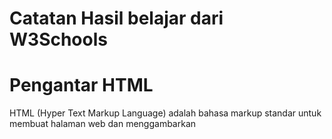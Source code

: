 # Catatan Hasil belajar dari W3Schools
# Pengantar HTML
HTML (Hyper Text Markup Language) adalah bahasa markup standar untuk membuat halaman web dan menggambarkan
